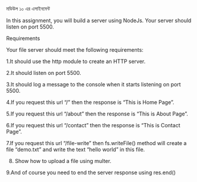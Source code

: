 মডিউল ১০ এর এসাইনমেন্ট

In this assignment, you will build a server using NodeJs. Your server should listen on port 5500.


Requirements

Your file server should meet the following requirements:


1.It should use the http module to create an HTTP server.

2.It should listen on port 5500.

3.It should log a message to the console when it starts listening on port 5500.

4.If you request this url “/” then the response is  “This is Home Page”.

5.If you request this url “/about” then the response is  “This is About Page”.

6.If you request this url “/contact” then the response  is “This is Contact Page”.

7.If you request this url “/file-write” then fs.writeFile() method will create a file “demo.txt” and write the text “hello world” in this file.

8. Show how to upload a file using multer. 

9.And of course you need to end the server response using res.end()
